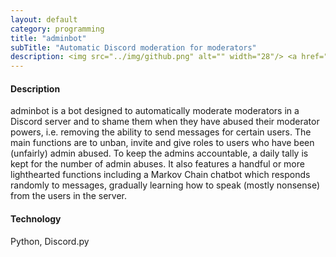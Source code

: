 ```yaml
---
layout: default
category: programming
title: "adminbot"
subTitle: "Automatic Discord moderation for moderators"
description: <img src="../img/github.png" alt="" width="28"/> <a href="https://github.com/saultyevil/adminbot">adminbot</a>
---
```


#### Description

adminbot is a bot designed to automatically moderate moderators in a Discord server
and to shame them when they have abused their moderator powers, i.e. removing the
ability to send messages for certain users. The main
functions are to unban, invite and give roles to users who have been (unfairly)
admin abused. To keep the admins accountable, a daily tally is kept for the
number of admin abuses. It also features a handful or more lighthearted
functions including a Markov Chain chatbot which responds randomly to
messages, gradually learning how to speak (mostly nonsense) from the users
in the server.

#### Technology

Python, Discord.py
